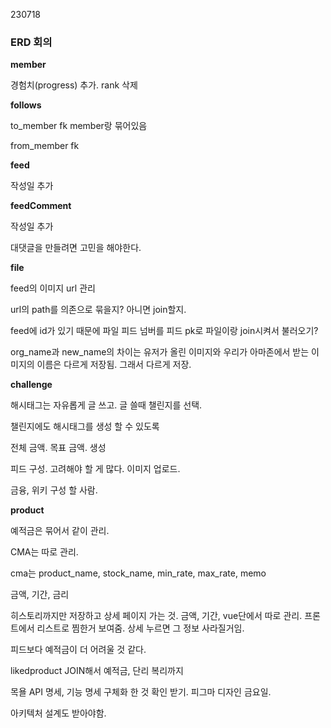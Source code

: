 230718

### ERD 회의

**member**

경험치(progress) 추가. rank 삭제



**follows**

to_member fk member랑 묶어있음

from_member fk



**feed**

작성일 추가



**feedComment**

작성일 추가

대댓글을 만들려면 고민을 해야한다.







**file**

feed의 이미지 url 관리

url의 path를 의존으로 묶을지? 아니면 join할지.

feed에 id가 있기 때문에 파일 피드 넘버를 피드 pk로 파일이랑 join시켜서 불러오기?

org_name과 new_name의 차이는 유저가 올린 이미지와 우리가 아마존에서 받는 이미지의 이름은 다르게 저장됨. 그래서 다르게 저장.



**challenge**

해시태그는 자유롭게 글 쓰고. 글 쓸때 챌린지를 선택.

챌린지에도 해시태그를 생성 할 수 있도록

전체 금액. 목표 금액. 생성 



피드 구성. 고려해야 할 게 많다. 이미지 업로드.

금융, 위키 구성 할 사람. 



**product**

예적금은 묶어서 같이 관리.

CMA는 따로 관리.

cma는 product_name, stock_name, min_rate, max_rate, memo

금액, 기간, 금리

히스토리까지만 저장하고 상세 페이지 가는 것. 금액, 기간, vue단에서  따로 관리. 프론트에서 리스트로 찜한거 보여줌. 상세 누르면 그 정보 사라질거임. 

피드보다 예적금이 더 어려울 것 같다.

likedproduct JOIN해서 예적금, 단리 복리까지



목욜 API 명세, 기능 명세 구체화 한 것 확인 받기. 피그마 디자인 금요일.

아키텍처 설계도 받아야함.


